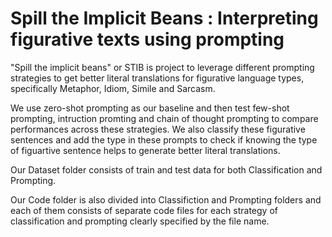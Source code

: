 # Spill the Implicit Beans : Interpreting figurative texts using prompting

"Spill the implicit beans" or STIB is project to leverage different prompting strategies to get better literal translations for figurative language types, specifically Metaphor, Idiom, Simile and Sarcasm.

We use zero-shot prompting as our baseline and then test few-shot prompting, intruction promting and chain of thought prompting to compare performances across these strategies. We also classify these figurative sentences and add the type in these prompts to check if knowing the type of figuartive sentence helps to generate better literal translations.

Our Dataset folder consists of train and test data for both Classification and Prompting.

Our Code folder is also divided into Classifiction and Prompting folders and each of them consists of separate code files for each strategy of classification and prompting clearly specified by the file name.
